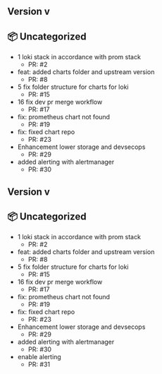 ## Version v
## 📦 Uncategorized

- 1 loki stack in accordance with prom stack
   - PR: #2
- feat: added charts folder and upstream version
   - PR: #8
- 5 fix folder structure for charts for loki
   - PR: #15
- 16 fix dev pr merge workflow
   - PR: #17
- fix: prometheus chart not found
   - PR: #19
- fix: fixed chart repo
   - PR: #23
- Enhancement lower storage and devsecops
   - PR: #29
- added alerting with alertmanager
   - PR: #30


## Version v
## 📦 Uncategorized

- 1 loki stack in accordance with prom stack
   - PR: #2
- feat: added charts folder and upstream version
   - PR: #8
- 5 fix folder structure for charts for loki
   - PR: #15
- 16 fix dev pr merge workflow
   - PR: #17
- fix: prometheus chart not found
   - PR: #19
- fix: fixed chart repo
   - PR: #23
- Enhancement lower storage and devsecops
   - PR: #29
- added alerting with alertmanager
   - PR: #30
- enable alerting
   - PR: #31


